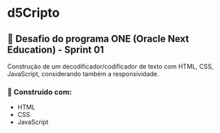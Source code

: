 # d5Cripto

## 🧩 Desafio do programa ONE (Oracle Next Education) - Sprint 01

Construção de um decodificador/codificador de texto com HTML, CSS, JavaScript, considerando também a responsividade.

### 🔧 Construído com:

- HTML
- CSS
- JavaScript
